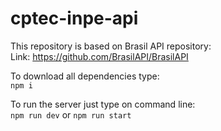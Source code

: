 # cptec-inpe-api

This repository is based on Brasil API repository:<br>
Link: https://github.com/BrasilAPI/BrasilAPI

To download all dependencies type:<br>
```npm i```

To run the server just type on command line:<br>
```npm run dev``` or ```npm run start```
